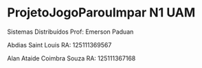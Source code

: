 # ProjetoJogoParouImpar N1 UAM

Sistemas Distribuídos Prof: Emerson Paduan

Abdias Saint Louis RA: 125111369567

Alan Ataide Coimbra Souza RA: 125111367168

